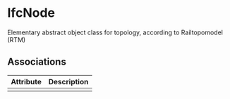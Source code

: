 IfcNode
=======
Elementary abstract object class for topology, according to Railtopomodel
(RTM)


Associations
------------
| Attribute   | Description   |
|-------------|---------------|
|             |               |

